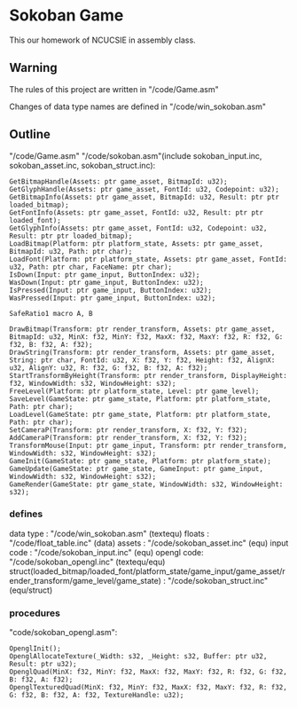 # Sokoban Game

This our homework of NCUCSIE in assembly class.

## Warning

The rules of this project are written in "/code/Game.asm"

Changes of data type names are defined in "/code/win_sokoban.asm"

## Outline

"/code/Game.asm"
"/code/sokoban.asm"(include sokoban_input.inc, sokoban_asset.inc, sokoban_struct.inc):
```
GetBitmapHandle(Assets: ptr game_asset, BitmapId: u32);
GetGlyphHandle(Assets: ptr game_asset, FontId: u32, Codepoint: u32);
GetBitmapInfo(Assets: ptr game_asset, BitmapId: u32, Result: ptr ptr loaded_bitmap);
GetFontInfo(Assets: ptr game_asset, FontId: u32, Result: ptr ptr loaded_font);
GetGlyphInfo(Assets: ptr game_asset, FontId: u32, Codepoint: u32, Result: ptr ptr loaded_bitmap);
LoadBitmap(Platform: ptr platform_state, Assets: ptr game_asset, BitmapId: u32, Path: ptr char);
LoadFont(Platform: ptr platform_state, Assets: ptr game_asset, FontId: u32, Path: ptr char, FaceName: ptr char);
IsDown(Input: ptr game_input, ButtonIndex: u32);
WasDown(Input: ptr game_input, ButtonIndex: u32);
IsPressed(Input: ptr game_input, ButtonIndex: u32);
WasPressed(Input: ptr game_input, ButtonIndex: u32);

SafeRatio1 macro A, B

DrawBitmap(Transform: ptr render_transform, Assets: ptr game_asset, BitmapId: u32, MinX: f32, MinY: f32, MaxX: f32, MaxY: f32, R: f32, G: f32, B: f32, A: f32);
DrawString(Transform: ptr render_transform, Assets: ptr game_asset, String: ptr char, FontId: u32, X: f32, Y: f32, Height: f32, AlignX: u32, AlignY: u32, R: f32, G: f32, B: f32, A: f32);
StartTransformByHeight(Transform: ptr render_transform, DisplayHeight: f32, WindowWidth: s32, WindowHeight: s32);
FreeLevel(Platform: ptr platform_state, Level: ptr game_level);
SaveLevel(GameState: ptr game_state, Platform: ptr platform_state, Path: ptr char);
LoadLevel(GameState: ptr game_state, Platform: ptr platform_state, Path: ptr char);
SetCameraP(Transform: ptr render_transform, X: f32, Y: f32);
AddCameraP(Transform: ptr render_transform, X: f32, Y: f32);
TransformMouse(Input: ptr game_input, Transform: ptr render_transform, WindowWidth: s32, WindowHeight: s32);
GameInit(GameState: ptr game_state, Platform: ptr platform_state);
GameUpdate(GameState: ptr game_state, GameInput: ptr game_input, WindowWidth: s32, WindowHeight: s32);
GameRender(GameState: ptr game_state, WindowWidth: s32, WindowHeight: s32);
```


### defines

data type  : "/code/win_sokoban.asm"    (textequ)
floats     : "/code/float_table.inc"    (data)
assets     : "/code/sokoban_asset.inc"  (equ)
input code : "/code/sokoban_input.inc"  (equ)
opengl code: "/code/sokoban_opengl.inc" (textequ/equ)
struct(loaded_bitmap/loaded_font/platform_state/game_input/game_asset/render_transform/game_level/game_state)
           : "/code/sokoban_struct.inc" (equ/struct)


### procedures

"code/sokoban_opengl.asm":
```assembly
OpenglInit();
OpenglAllocateTexture(_Width: s32, _Height: s32, Buffer: ptr u32, Result: ptr u32);
OpenglQuad(MinX: f32, MinY: f32, MaxX: f32, MaxY: f32, R: f32, G: f32, B: f32, A: f32);
OpenglTexturedQuad(MinX: f32, MinY: f32, MaxX: f32, MaxY: f32, R: f32, G: f32, B: f32, A: f32, TextureHandle: u32);
```
